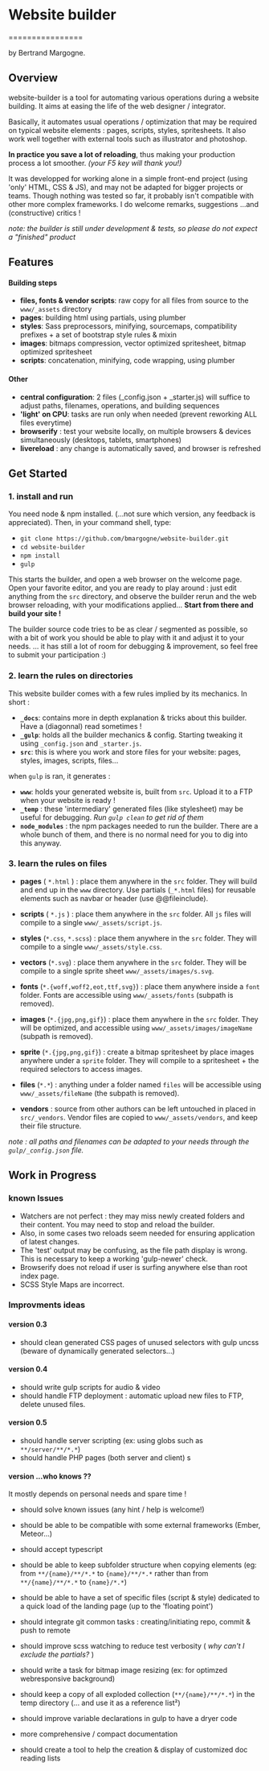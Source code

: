 # Website builder
================

by Bertrand Margogne.


## Overview

website-builder is a tool for automating various operations during a website building.
It aims at easing the life of the web designer / integrator.

Basically, it automates usual operations / optimization that may be required on typical website elements : pages, scripts, styles, spritesheets.
It also work well together with external tools such as illustrator and photoshop.

**In practice you save a lot of reloading**, thus making your production process a lot smoother. _(your F5 key will thank you!)_

It was developped for working alone in a simple front-end project (using 'only' HTML, CSS & JS), and may not be adapted for bigger projects or teams. 
Though nothing was tested so far, it probably isn't compatible with other more complex frameworks. I do welcome remarks, suggestions ...and (constructive) critics !

_note: the builder is still under development & tests, so please do not expect a "finished" product_  


## Features

#### Building steps
- **files, fonts & vendor scripts**: raw copy for all files from source to the `www/_assets` directory
- **pages**: building html using partials, using plumber
- **styles**: Sass preprocessors, minifying, sourcemaps, compatibility prefixes + a set of bootstrap style rules & mixin
- **images**: bitmaps compression, vector optimized spritesheet, bitmap optimized spritesheet
- **scripts**: concatenation, minifying, code wrapping, using plumber

#### Other
- **central configuration**: 2 files (_config.json + _starter.js) will suffice to adjust paths, filenames, operations, and building sequences
- **'light' on CPU**: tasks are run only when needed (prevent reworking ALL files everytime)
- **browserify** : test your website locally, on multiple browsers & devices simultaneously (desktops, tablets, smartphones)
- **livereload** : any change is automatically saved, and browser is refreshed






## Get Started

### 1. install and run

You need node & npm installed. (...not sure which version, any feedback is appreciated). Then, in your command shell, type:

- `git clone https://github.com/bmargogne/website-builder.git`
- `cd website-builder`
- `npm install`
- `gulp`

This starts the builder, and open a web browser on the welcome page.
Open your favorite editor, and you are ready to play around : just edit anything from the `src` directory, and observe the builder rerun
and the web browser reloading, with your modifications applied... **Start from there and build your site !**

The builder source code tries to be as clear / segmented as possible, so with a bit of work you should be able to play with it and adjust it to your needs. 
... it has still a lot of room for debugging & improvement, so feel free to submit your participation :)
  

### 2. learn the rules on directories

This website builder comes with a few rules implied by its mechanics. In short :

- **`_docs`**: contains more in depth explanation & tricks about this builder. Have a (diagonnal) read sometimes !
- **`_gulp`**: holds all the builder mechanics & config. Starting tweaking it using `_config.json` and `_starter.js`.
- **`src`**: this is where you work and store files for your website: pages, styles, images, scripts, files...

when `gulp` is ran, it generates : 
- **`www`**: holds your generated website is, built from `src`. Upload it to a FTP when your website is ready !
- **`_temp`** : these 'intermediary' generated files (like stylesheet) may be useful for debugging. _Run `gulp clean` to get rid of them_
- **`node_modules`** : the npm packages needed to run the builder. There are a whole bunch of them, and there is no normal need for you to dig into this anyway. 


### 3. learn the rules on files

- **pages** ( `*.html` ) : place them anywhere in the `src` folder. They will build and end up in the `www` directory.
	Use partials (`_*.html` files) for reusable elements such as navbar or header (use @@fileinclude).

- **scripts** ( `*.js` ) : place them anywhere in the `src` folder. All `js` files will compile to a single `www/_assets/script.js`.
- **styles** (`*.css`, `*.scss`) : place them anywhere in the `src` folder. They will compile to a single `www/_assets/style.css`.
- **vectors** (`*.svg`) : place them anywhere in the `src` folder. They will be compile to a single sprite sheet `www/_assets/images/s.svg`.
- **fonts** (`*.{woff,woff2,eot,ttf,svg}`) : place them anywhere inside a `font` folder. Fonts are accessible using `www/_assets/fonts` (subpath is removed).
- **images** (`*.{jpg,png,gif}`) : place them anywhere in the `src` folder. They will be optimized, and accessible using `www/_assets/images/imageName` (subpath is removed).
- **sprite** (`*.{jpg,png,gif}`) : create a bitmap spritesheet by place images anywhere under a `sprite` folder. They will compile to a spritesheet + the required selectors to access images.
- **files** (`*.*`) : anything under a folder named `files` will be accessible using `www/_assets/fileName` (the subpath is removed).  
- **vendors** : source from other authors can be left untouched in placed in `src/_vendors`. Vendor files are copied to `www/_assets/vendors`, and keep their file structure.

_note : all paths and filenames can be adapted to your needs through the `gulp/_config.json` file._






## Work in Progress

### known Issues
- Watchers are not perfect : they may miss newly created folders and their content. You may need to stop and reload the builder.
- Also, in some cases two reloads seem needed for ensuring application of latest changes.
- The 'test' output may be confusing, as the file path display is wrong. This is necessary to keep a working 'gulp-newer' check.
- Browserify does not reload if user is surfing anywhere else than root index page.
- SCSS Style Maps are incorrect.


### Improvments ideas

#### version 0.3
- should clean generated CSS pages of unused selectors with gulp uncss (beware of dynamically generated selectors...)

#### version 0.4
- should write gulp scripts for audio & video
- should handle FTP deployment : automatic upload new files to FTP, delete unused files. 

#### version 0.5
- should handle server scripting (ex: using globs such as `**/server/**/*.*`)
- should handle PHP pages (both server and client)
s
#### version ...who knows ??

It mostly depends on personal needs and spare time !

- should solve known issues (any hint / help is welcome!)
- should be able to be compatible with some external frameworks (Ember, Meteor...)
- should accept typescript
- should be able to keep subfolder structure when copying elements
		(eg: from `**/{name}/**/*.*` to `{name}/**/*.*` rather than from `**/{name}/**/*.*` to `{name}/*.*`)  
- should be able to have a set of specific files (script & style) dedicated to a quick load of the landing page (up to the 'floating point') 
- should integrate git common tasks : creating/initiating repo, commit & push to remote
- should improve scss watching to reduce test verbosity ( _why can't I exclude the partials?_ )
- should write a task for bitmap image resizing (ex: for optimzed webresponsive background)
- should keep a copy of all exploded collection (`**/{name}/**/*.*`) in the temp directory (... and use it as a reference list²)
- should improve variable declarations in gulp to have a dryer code 

- more comprehensive / compact documentation
- should create a tool to help the creation & display of customized doc reading lists